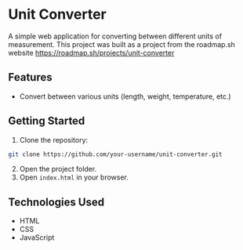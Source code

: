 # Unit Converter

A simple web application for converting between different units of measurement. 
This project was built as a project from the roadmap.sh website https://roadmap.sh/projects/unit-converter

## Features

- Convert between various units (length, weight, temperature, etc.)

## Getting Started

1. Clone the repository:
  ```bash
  git clone https://github.com/your-username/unit-converter.git
  ```
2. Open the project folder.
3. Open `index.html` in your browser.

## Technologies Used

- HTML
- CSS
- JavaScript